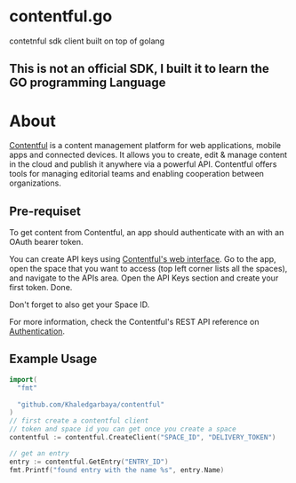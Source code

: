 # contentful.go
contetnful sdk client built on top of golang

## This is not an official SDK, I built it to learn the GO programming Language

# About

[Contentful](https://www.contentful.com) is a content management platform for web applications, mobile apps and connected devices. It allows you to create, edit & manage content in the cloud and publish it anywhere via a powerful API. Contentful offers tools for managing editorial teams and enabling cooperation between organizations.

## Pre-requiset

To get content from Contentful, an app should authenticate with an with an OAuth bearer token.

You can create API keys using [Contentful's web interface](https://app.contentful.com). Go to the app, open the space that you want to access (top left corner lists all the spaces), and navigate to the APIs area. Open the API Keys section and create your first token. Done.

Don't forget to also get your Space ID.

For more information, check the Contentful's REST API reference on [Authentication](https://www.contentful.com/developers/docs/references/authentication/).

## Example Usage

```go
import(
  "fmt"
  
  "github.com/Khaledgarbaya/contentful"
)
// first create a contentful client
// token and space id you can get once you create a space 
contentful := contentful.CreateClient("SPACE_ID", "DELIVERY_TOKEN")

// get an entry 
entry := contentful.GetEntry("ENTRY_ID")
fmt.Printf("found entry with the name %s", entry.Name)
```
